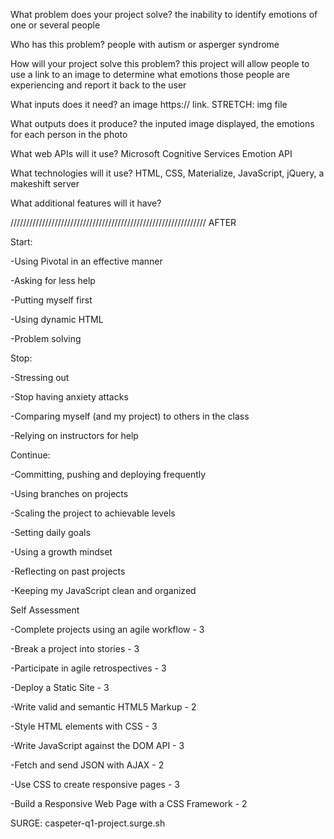 What problem does your project solve?
  the inability to identify emotions of one or several people

Who has this problem?
  people with autism or asperger syndrome

How will your project solve this problem?
  this project will allow people to use a link to an image to determine what emotions those people are experiencing and report it back to the user

What inputs does it need?
  an image https:// link.
  STRETCH: img file

What outputs does it produce?
  the inputed image displayed, the emotions for each person in the photo

What web APIs will it use?
  Microsoft Cognitive Services Emotion API

What technologies will it use?
  HTML, CSS, Materialize, JavaScript, jQuery, a makeshift server

What additional features will it have?


//////////////////////////////////////////////////////////////
AFTER

Start:

-Using Pivotal in an effective manner

-Asking for less help

-Putting myself first

-Using dynamic HTML

-Problem solving

Stop:

-Stressing out

-Stop having anxiety attacks

-Comparing myself (and my project) to others in the class

-Relying on instructors for help

Continue:

-Committing, pushing and deploying frequently

-Using branches on projects

-Scaling the project to achievable levels

-Setting daily goals

-Using a growth mindset

-Reflecting on past projects

-Keeping my JavaScript clean and organized



Self Assessment

-Complete projects using an agile workflow - 3

-Break a project into stories - 3

-Participate in agile retrospectives - 3

-Deploy a Static Site - 3

-Write valid and semantic HTML5 Markup - 2

-Style HTML elements with CSS - 3

-Write JavaScript against the DOM API - 3

-Fetch and send JSON with AJAX - 2

-Use CSS to create responsive pages - 3

-Build a Responsive Web Page with a CSS Framework - 2



SURGE: caspeter-q1-project.surge.sh
